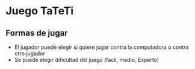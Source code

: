 # Juego TaTeTi

## Formas de jugar
- El jugador puede elegir si quiere jugar contra la computadora o contra otro jugador
- Se puede elegir dificultad del juego (facil, medio, Experto)